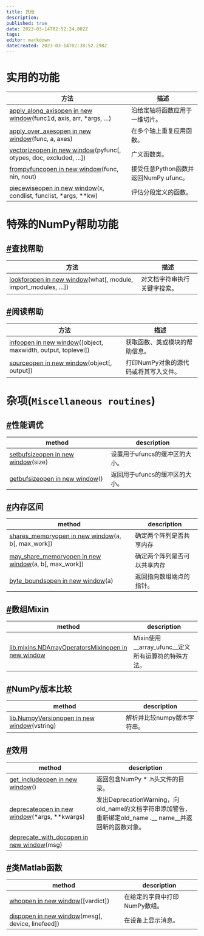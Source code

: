 ```yaml
---
title: 其他
description: 
published: true
date: 2023-03-14T02:52:24.802Z
tags: 
editor: markdown
dateCreated: 2023-03-14T02:38:52.298Z
---
```


# 实用的功能

| 方法                                                         | 描述                                  |
| ------------------------------------------------------------ | ------------------------------------- |
| [apply_along_axisopen in new window](https://numpy.org/devdocs/reference/generated/numpy.apply_along_axis.html#numpy.apply_along_axis)(func1d, axis, arr, *args, …) | 沿给定轴将函数应用于一维切片。        |
| [apply_over_axesopen in new window](https://numpy.org/devdocs/reference/generated/numpy.apply_over_axes.html#numpy.apply_over_axes)(func, a, axes) | 在多个轴上重复应用函数。              |
| [vectorizeopen in new window](https://numpy.org/devdocs/reference/generated/numpy.vectorize.html#numpy.vectorize)(pyfunc[, otypes, doc, excluded, …]) | 广义函数类。                          |
| [frompyfuncopen in new window](https://numpy.org/devdocs/reference/generated/numpy.frompyfunc.html#numpy.frompyfunc)(func, nin, nout) | 接受任意Python函数并返回NumPy ufunc。 |
| [piecewiseopen in new window](https://numpy.org/devdocs/reference/generated/numpy.piecewise.html#numpy.piecewise)(x, condlist, funclist, *args, **kw) | 评估分段定义的函数。                  |

# 特殊的NumPy帮助功能

## [#](https://www.numpy.org.cn/reference/routines/help.html#查找帮助)查找帮助

| 方法                                                         | 描述                         |
| ------------------------------------------------------------ | ---------------------------- |
| [lookforopen in new window](https://numpy.org/devdocs/reference/generated/numpy.lookfor.html#numpy.lookfor)(what[, module, import_modules, …]) | 对文档字符串执行关键字搜索。 |

## [#](https://www.numpy.org.cn/reference/routines/help.html#阅读帮助)阅读帮助

| 方法                                                         | 描述                                  |
| ------------------------------------------------------------ | ------------------------------------- |
| [infoopen in new window](https://numpy.org/devdocs/reference/generated/numpy.info.html#numpy.info)([object, maxwidth, output, toplevel]) | 获取函数、类或模块的帮助信息。        |
| [sourceopen in new window](https://numpy.org/devdocs/reference/generated/numpy.source.html#numpy.source)(object[, output]) | 打印NumPy对象的源代码或将其写入文件。 |


# 杂项(`Miscellaneous routines`)

## [#](https://www.numpy.org.cn/reference/routines/other.html#性能调优)性能调优

| method                                                       | description                    |
| ------------------------------------------------------------ | ------------------------------ |
| [setbufsizeopen in new window](https://numpy.org/devdocs/reference/generated/numpy.setbufsize.html#numpy.setbufsize)(size) | 设置用于ufuncs的缓冲区的大小。 |
| [getbufsizeopen in new window](https://numpy.org/devdocs/reference/generated/numpy.getbufsize.html#numpy.getbufsize)() | 返回用于ufuncs的缓冲区的大小。 |

## [#](https://www.numpy.org.cn/reference/routines/other.html#内存区间)内存区间

| method                                                       | description                  |
| ------------------------------------------------------------ | ---------------------------- |
| [shares_memoryopen in new window](https://numpy.org/devdocs/reference/generated/numpy.shares_memory.html#numpy.shares_memory)(a, b[, max_work]) | 确定两个阵列是否共享内存     |
| [may_share_memoryopen in new window](https://numpy.org/devdocs/reference/generated/numpy.may_share_memory.html#numpy.may_share_memory)(a, b[, max_work]) | 确定两个阵列是否可以共享内存 |
| [byte_boundsopen in new window](https://numpy.org/devdocs/reference/generated/numpy.byte_bounds.html#numpy.byte_bounds)(a) | 返回指向数组端点的指针。     |

## [#](https://www.numpy.org.cn/reference/routines/other.html#数组mixin)数组Mixin

| method                                                       | description                                        |
| ------------------------------------------------------------ | -------------------------------------------------- |
| [lib.mixins.NDArrayOperatorsMixinopen in new window](https://numpy.org/devdocs/reference/generated/numpy.lib.mixins.NDArrayOperatorsMixin.html#numpy.lib.mixins.NDArrayOperatorsMixin) | Mixin使用__array_ufunc__定义所有运算符的特殊方法。 |

## [#](https://www.numpy.org.cn/reference/routines/other.html#numpy版本比较)NumPy版本比较

| method                                                       | description                 |
| ------------------------------------------------------------ | --------------------------- |
| [lib.NumpyVersionopen in new window](https://numpy.org/devdocs/reference/generated/numpy.lib.NumpyVersion.html#numpy.lib.NumpyVersion)(vstring) | 解析并比较numpy版本字符串。 |

## [#](https://www.numpy.org.cn/reference/routines/other.html#效用)效用

| method                                                       | description                                                  |
| ------------------------------------------------------------ | ------------------------------------------------------------ |
| [get_includeopen in new window](https://numpy.org/devdocs/reference/generated/numpy.get_include.html#numpy.get_include)() | 返回包含NumPy * .h头文件的目录。                             |
| [deprecateopen in new window](https://numpy.org/devdocs/reference/generated/numpy.deprecate.html#numpy.deprecate)(*args, **kwargs) | 发出DeprecationWarning，向old_name的文档字符串添加警告，重新绑定old_name .__ name__并返回新的函数对象。 |
| [deprecate_with_docopen in new window](https://numpy.org/devdocs/reference/generated/numpy.deprecate_with_doc.html#numpy.deprecate_with_doc)(msg) |                                                              |

## [#](https://www.numpy.org.cn/reference/routines/other.html#类matlab函数)类Matlab函数

| method                                                       | description                   |
| ------------------------------------------------------------ | ----------------------------- |
| [whoopen in new window](https://numpy.org/devdocs/reference/generated/numpy.who.html#numpy.who)([vardict]) | 在给定的字典中打印NumPy数组。 |
| [dispopen in new window](https://numpy.org/devdocs/reference/generated/numpy.disp.html#numpy.disp)(mesg[, device, linefeed]) | 在设备上显示消息。            |



